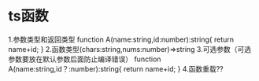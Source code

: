 # ts函数

1.参数类型和返回类型
    function A(name:string,id:number):string{
        return name+id;
    }
2.函数类型(chars:string,nums:number)=>string
3.可选参数（可选参数要放在默认参数后面防止编译错误）
    function A(name:string,id？:number):string{
        return name+id;
    }
4.函数重载??